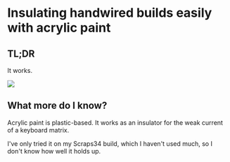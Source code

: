 # Insulating handwired builds easily with acrylic paint

## TL;DR
It works. 

![](images/0.jpg)

## What more do I know?

Acrylic paint is plastic-based. It works as an insulator for the weak current of a keyboard matrix.

I've only tried it on my Scraps34 build, which I haven't used much, so I don't know how well it holds up.
